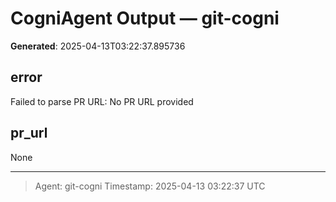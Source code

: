 # CogniAgent Output — git-cogni

**Generated**: 2025-04-13T03:22:37.895736

## error
Failed to parse PR URL: No PR URL provided

## pr_url
None

---
> Agent: git-cogni
> Timestamp: 2025-04-13 03:22:37 UTC